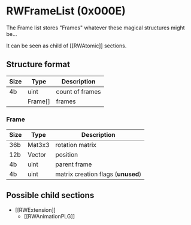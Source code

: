 # RWFrameList (0x000E)

The Frame list stores "Frames" whatever these magical structures might be...

It can be seen as child of [[RWAtomic]] sections.

## Structure format

| Size | Type | Description |
|------|------|-------------|
|  4b  | uint | count of frames
|      |Frame[]| frames

### Frame
| Size | Type | Description |
|------|------|-------------|
| 36b  |Mat3x3| rotation matrix
| 12b  |Vector| position
|  4b  | uint | parent frame
|  4b  | uint | matrix creation flags (__unused__)

## Possible child sections

* [[RWExtension]]
    * [[RWAnimationPLG]]
